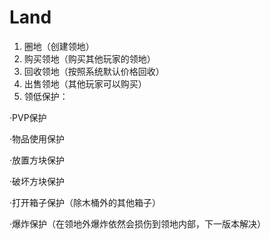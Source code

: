 # Land
1. 圈地（创建领地）
2. 购买领地（购买其他玩家的领地）
3. 回收领地（按照系统默认价格回收）
4. 出售领地（其他玩家可以购买）
5. 领低保护：

·PVP保护

·物品使用保护

·放置方块保护

·破坏方块保护

·打开箱子保护（除木桶外的其他箱子）

·爆炸保护（在领地外爆炸依然会损伤到领地内部，下一版本解决）
